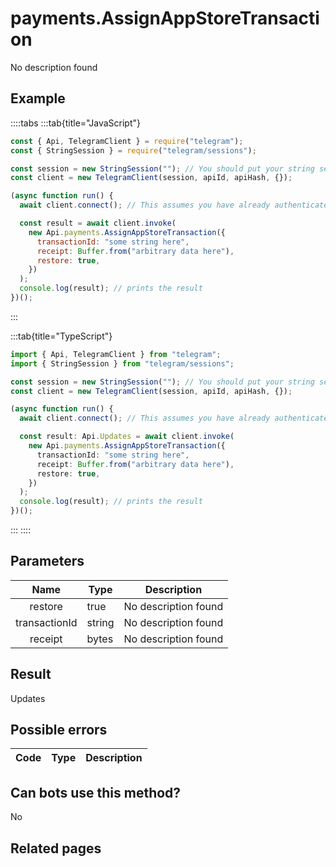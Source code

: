 # payments.AssignAppStoreTransaction

No description found

## Example

::::tabs
:::tab{title="JavaScript"}

```js
const { Api, TelegramClient } = require("telegram");
const { StringSession } = require("telegram/sessions");

const session = new StringSession(""); // You should put your string session here
const client = new TelegramClient(session, apiId, apiHash, {});

(async function run() {
  await client.connect(); // This assumes you have already authenticated with .start()

  const result = await client.invoke(
    new Api.payments.AssignAppStoreTransaction({
      transactionId: "some string here",
      receipt: Buffer.from("arbitrary data here"),
      restore: true,
    })
  );
  console.log(result); // prints the result
})();
```

:::

:::tab{title="TypeScript"}

```ts
import { Api, TelegramClient } from "telegram";
import { StringSession } from "telegram/sessions";

const session = new StringSession(""); // You should put your string session here
const client = new TelegramClient(session, apiId, apiHash, {});

(async function run() {
  await client.connect(); // This assumes you have already authenticated with .start()

  const result: Api.Updates = await client.invoke(
    new Api.payments.AssignAppStoreTransaction({
      transactionId: "some string here",
      receipt: Buffer.from("arbitrary data here"),
      restore: true,
    })
  );
  console.log(result); // prints the result
})();
```

:::
::::

## Parameters

|     Name      | Type   | Description          |
| :-----------: | ------ | -------------------- |
|    restore    | true   | No description found |
| transactionId | string | No description found |
|    receipt    | bytes  | No description found |

## Result

Updates

## Possible errors

| Code | Type | Description |
| :--: | ---- | ----------- |

## Can bots use this method?

No

## Related pages
